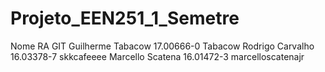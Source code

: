 # Projeto_EEN251_1_Semetre 
Nome               RA         GIT 
Guilherme Tabacow  17.00666-0 Tabacow 
Rodrigo Carvalho   16.03378-7 skkcafeeee 
Marcello Scatena   16.01472-3 marcelloscatenajr
